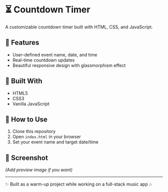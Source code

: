 # ⏳ Countdown Timer

A customizable countdown timer built with HTML, CSS, and JavaScript.

## 🎯 Features
- User-defined event name, date, and time
- Real-time countdown updates
- Beautiful responsive design with glassmorphism effect

## 🧠 Built With
- HTML5
- CSS3
- Vanilla JavaScript

## 🚀 How to Use
1. Clone this repository
2. Open `index.html` in your browser
3. Set your event name and target date/time

## 📸 Screenshot
*(Add preview image if you want)*

---

✨ Built as a warm-up project while working on a full-stack music app 🎶

